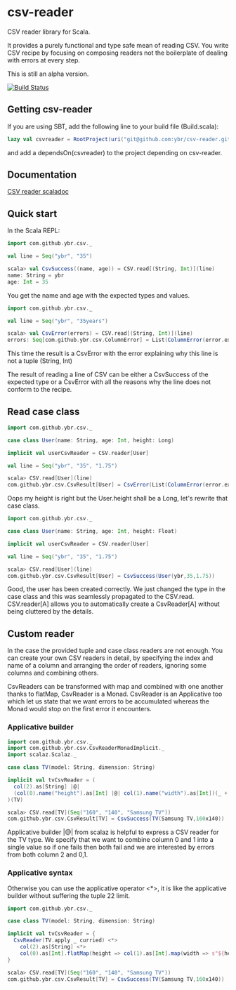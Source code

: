 # csv-reader

CSV reader library for Scala.

It provides a purely functional and type safe mean of reading CSV. You write CSV recipe by focusing on composing readers not the boilerplate of dealing with errors at every step.

This is still an alpha version.

[![Build Status](https://travis-ci.org/ybr/csv-reader.svg?branch=develop)](https://travis-ci.org/ybr/csv-reader)

## Getting csv-reader

If you are using SBT, add the following line to your build file (Build.scala):

```scala
lazy val csvreader = RootProject(uri("git@github.com:ybr/csv-reader.git#develop"))
```

and add a dependsOn(csvreader) to the project depending on csv-reader.

## Documentation

[CSV reader scaladoc](https://s3-eu-west-1.amazonaws.com/csvreader.ybr/api/nightly/index.html#com.github.ybr.csv.package)

## Quick start

In the Scala REPL:

```scala
import com.github.ybr.csv._

val line = Seq("ybr", "35")

scala> val CsvSuccess((name, age)) = CSV.read[(String, Int)](line)
name: String = ybr
age: Int = 35
```

You get the name and age with the expected types and values.

```scala
import com.github.ybr.csv._

val line = Seq("ybr", "35years")

scala> val CsvError(errors) = CSV.read[(String, Int)](line)
errors: Seq[com.github.ybr.csv.ColumnError] = List(ColumnError(error.expected.int,Map(index -> 1, content -> 35years)))
```

This time the result is a CsvError with the error explaining why this line is not a tuple (String, Int)

The result of reading a line of CSV can be either a CsvSuccess of the expected type
or a CsvError with all the reasons why the line does not conform to the recipe.

## Read case class

```scala
import com.github.ybr.csv._

case class User(name: String, age: Int, height: Long)

implicit val userCsvReader = CSV.reader[User]

val line = Seq("ybr", "35", "1.75")

scala> CSV.read[User](line)
com.github.ybr.csv.CsvResult[User] = CsvError(List(ColumnError(error.expected.long,Map(index -> 2, content -> 1.75, name -> height))))
```

Oops my height is right but the User.height shall be a Long, let's rewrite that case class.

```scala
import com.github.ybr.csv._

case class User(name: String, age: Int, height: Float)

implicit val userCsvReader = CSV.reader[User]

val line = Seq("ybr", "35", "1.75")

scala> CSV.read[User](line)
com.github.ybr.csv.CsvResult[User] = CsvSuccess(User(ybr,35,1.75))
```

Good, the user has been created correctly. We just changed the type in the case class and this was seamlessly propagated to the CSV.read.
CSV.reader[A] allows you to automatically create a CsvReader[A] without being cluttered by the details.

## Custom reader

In the case the provided tuple and case class readers are not enough.
You can create your own CSV readers in detail, by specifying the index and name of a column and arranging the order of readers,
ignoring some columns and combining others.

CsvReaders can be transformed with map and combined with one another thanks to flatMap, CsvReader is a Monad.
CsvReader is an Applicative too which let us state that we want errors to be accumulated whereas the Monad would
stop on the first error it encounters.

### Applicative builder

```scala
import com.github.ybr.csv._
import com.github.ybr.csv.CsvReaderMonadImplicit._
import scalaz.Scalaz._

case class TV(model: String, dimension: String)

implicit val tvCsvReader = (
  col(2).as[String] |@|
  (col(0).name("height").as[Int] |@| col(1).name("width").as[Int])(_ + "x" + _)
)(TV)

scala> CSV.read[TV](Seq("160", "140", "Samsung TV"))
com.github.ybr.csv.CsvResult[TV] = CsvSuccess(TV(Samsung TV,160x140))
```

Applicative builder |@| from scalaz is helpful to express a CSV reader for the TV type.
We specify that we want to combine column 0 and 1 into a single value so if one fails then both fail and we are interested by errors from both column 2 and 0,1.

### Applicative syntax

Otherwise you can use the applicative operator <*>, it is like the applicative builder without suffering the tuple 22 limit.

```scala
import com.github.ybr.csv._

case class TV(model: String, dimension: String)

implicit val tvCsvReader = {
  CsvReader(TV.apply _ curried) <*>
    col(2).as[String] <*>
    col(0).as[Int].flatMap(height => col(1).as[Int].map(width => s"${height}x${width}"))
}

scala> CSV.read[TV](Seq("160", "140", "Samsung TV"))
com.github.ybr.csv.CsvResult[TV] = CsvSuccess(TV(Samsung TV,160x140))
```

